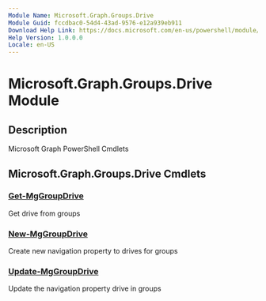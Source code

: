 ```yaml
---
Module Name: Microsoft.Graph.Groups.Drive
Module Guid: fccdbac0-54d4-43ad-9576-e12a939eb911
Download Help Link: https://docs.microsoft.com/en-us/powershell/module/microsoft.graph.groups.drive
Help Version: 1.0.0.0
Locale: en-US
---
```


# Microsoft.Graph.Groups.Drive Module
## Description
Microsoft Graph PowerShell Cmdlets

## Microsoft.Graph.Groups.Drive Cmdlets
### [Get-MgGroupDrive](Get-MgGroupDrive.md)
Get drive from groups

### [New-MgGroupDrive](New-MgGroupDrive.md)
Create new navigation property to drives for groups

### [Update-MgGroupDrive](Update-MgGroupDrive.md)
Update the navigation property drive in groups

